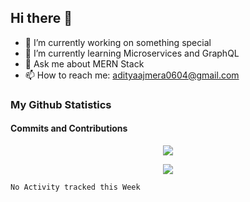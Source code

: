 ## Hi there 👋

- 🔭 I’m currently working on something special
- 🌱 I’m currently learning Microservices and GraphQL
- 💬 Ask me about MERN Stack
- 📫 How to reach me: adityaajmera0604@gmail.com


### My Github Statistics

#### Commits and Contributions
<p align="center">
<img src="https://github-readme-stats.vercel.app/api?username=Aditya-06&show_icons=true&hide_border=true&&count_private=true&include_all_commits=true" /> 
<p>
<p align="center">  
<img src="https://github-readme-streak-stats.herokuapp.com?user=Aditya-06&theme=shades-of-purple&hide_border=true&date_format=j%20M%5B%20Y%5D" />
</p> 



<!--START_SECTION:waka-->
```text
No Activity tracked this Week
```
<!--END_SECTION:waka-->
